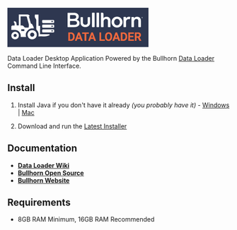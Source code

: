 ![Data Loader Logo](dataloader.png)

Data Loader Desktop Application Powered by the Bullhorn [Data Loader](https://github.com/bullhorn/dataloader) Command Line Interface.

## Install

 1. Install Java if you don't have it already _(you probably have it)_ - [Windows](http://javadl.oracle.com/webapps/download/AutoDL?BundleId=210182) | [Mac](http://www.oracle.com/technetwork/java/javase/downloads/jdk8-downloads-2133151.html)

 2. Download and run the [Latest Installer](https://github.com/bullhorn/dataloader-ui/releases/latest)

## Documentation

*  **[Data Loader Wiki](https://github.com/bullhorn/dataloader/wiki)**
*  **[Bullhorn Open Source](http://bullhorn.github.io)**
*  **[Bullhorn Website](http://www.bullhorn.com)**

## Requirements

* 8GB RAM Minimum, 16GB RAM Recommended

